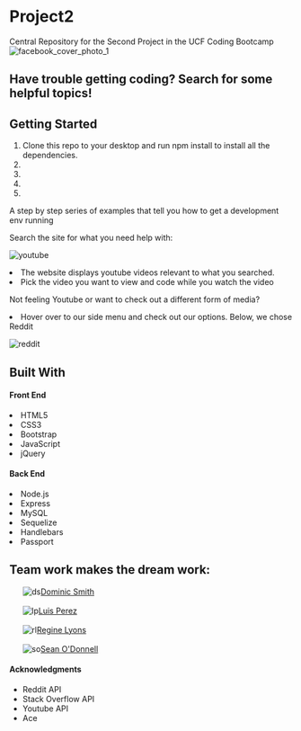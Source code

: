 # Project2
Central Repository for the Second Project in the UCF Coding Bootcamp
![facebook_cover_photo_1](https://user-images.githubusercontent.com/44531143/54729239-be189c80-4b58-11e9-82c1-bb9ac2e2d28a.png)

<h2>Have trouble getting coding? Search for some helpful topics!</h2>

<h2>Getting Started</h2>
<ol>
<li>Clone this repo to your desktop and run npm install to install all the dependencies.</li>
<li></li>
<li></li>
<li></li>
<li></li>
</ol>

A step by step series of examples that tell you how to get a development env running

Search the site for what you need help with:

![youtube](https://user-images.githubusercontent.com/44531143/54789620-7bfb6380-4c09-11e9-8041-f948e1b2d62f.gif)

<li>The website displays youtube videos relevant to what you searched.</li>
<li>Pick the video you want to view and code while you watch the video</li>

Not feeling Youtube or want to check out a different form of media?
<li>Hover over to our side menu and check out our options. Below, we chose Reddit</li>

![reddit](https://user-images.githubusercontent.com/44531143/54790956-53c23380-4c0e-11e9-9d9e-16cd03311cd8.gif)

<h2>Built With</h2>
<h4>Front End</h4>
<li>HTML5 </li>
<li>CSS3</li>
<li>Bootstrap</li>
<li>JavaScript</li>
<li>jQuery</li>

<h4>Back End</h4>
<li>Node.js</li>
<li>Express</li>
<li>MySQL</li>
<li>Sequelize</li>
<li>Handlebars</li>
<li>Passport</li>

<h2>Team work makes the dream work:</h2>
<ul>

![ds](https://user-images.githubusercontent.com/44531143/54729880-3df43600-4b5c-11e9-9ddc-a5cbe911ac43.png)<a href="https://github.com/CodingDom" target="_blank">Dominic Smith</a></li>
<br>
<br>
![lp](https://user-images.githubusercontent.com/44531143/54729941-84e22b80-4b5c-11e9-9473-2024dc9c9f99.png)<a href="https://github.com/LuisDex" target="_blank">Luis Perez</a></li> 
<br>
<br>
![rl](https://user-images.githubusercontent.com/44531143/54729971-ab07cb80-4b5c-11e9-879d-072cf1999e33.png)<a href="https://github.com/lyore15" target="_blank">Regine Lyons</a>
<br>
<br>
![so](https://user-images.githubusercontent.com/44531143/54730004-cecb1180-4b5c-11e9-849e-351eee81a498.png)<a href="https://github.com/Seanodo8" target="_blank">Sean O'Donnell</a></li>
</ul>

<h4>Acknowledgments</h4>
<ul>
<li>Reddit API</li>
<li>Stack Overflow API</li>
<li>Youtube API</li>
<li>Ace</li>
</ul>
